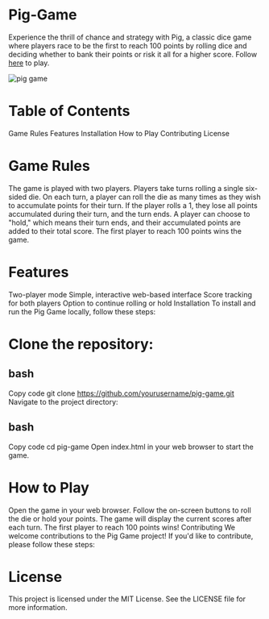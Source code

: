 # Pig-Game
Experience the thrill of chance and strategy with Pig, a classic dice game where players race to be the first to reach 100 points by rolling dice and deciding whether to bank their points or risk it all for a higher score. Follow [here](https://sokoudjou-leopold.github.io/Pig-Game/) to play.

![pig game](https://github.com/user-attachments/assets/c8190a90-1fc8-4da2-98eb-a66ddff49a70)


# Table of Contents
Game Rules
Features
Installation
How to Play
Contributing
License

# Game Rules
The game is played with two players.
Players take turns rolling a single six-sided die.
On each turn, a player can roll the die as many times as they wish to accumulate points for their turn.
If the player rolls a 1, they lose all points accumulated during their turn, and the turn ends.
A player can choose to "hold," which means their turn ends, and their accumulated points are added to their total score.
The first player to reach 100 points wins the game.

# Features
Two-player mode
Simple, interactive web-based interface
Score tracking for both players
Option to continue rolling or hold
Installation
To install and run the Pig Game locally, follow these steps:

# Clone the repository:

## bash
Copy code
git clone https://github.com/yourusername/pig-game.git
Navigate to the project directory:

## bash
Copy code
cd pig-game
Open index.html in your web browser to start the game.

# How to Play
Open the game in your web browser.
Follow the on-screen buttons to roll the die or hold your points.
The game will display the current scores after each turn.
The first player to reach 100 points wins!
Contributing
We welcome contributions to the Pig Game project! If you'd like to contribute, please follow these steps:

# License
This project is licensed under the MIT License. See the LICENSE file for more information.

